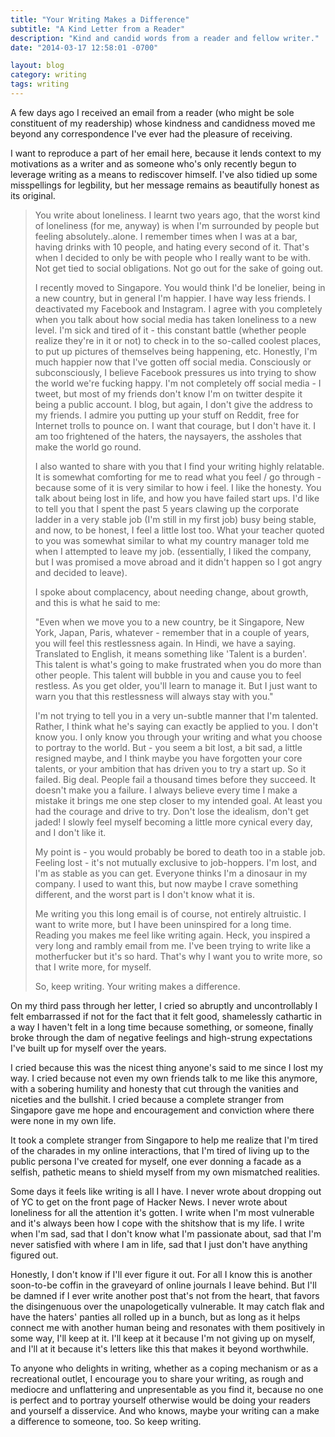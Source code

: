 ```yaml
---
title: "Your Writing Makes a Difference"
subtitle: "A Kind Letter from a Reader"
description: "Kind and candid words from a reader and fellow writer."
date: "2014-03-17 12:58:01 -0700"

layout: blog
category: writing
tags: writing
---
```


A few days ago I received an email from a reader (who might be sole constituent of my readership) whose kindness and candidness moved me beyond any correspondence I've ever had the pleasure of receiving.

I want to reproduce a part of her email here, because it lends context to my motivations as a writer and as someone who's only recently begun to leverage writing as a means to rediscover himself. I've also tidied up some misspellings for legbility, but her message remains as beautifully honest as its original.

> You write about loneliness. I learnt two years ago, that the worst kind of loneliness (for me, anyway) is when I'm surrounded by people but feeling absolutely..alone. I remember times when I was at a bar, having drinks with 10 people, and hating every second of it. That's when I decided to only be with people who I really want to be with. Not get tied to social obligations. Not go out for the sake of going out.
>
> I recently moved to Singapore. You would think I'd be lonelier, being in a new country, but in general I'm happier. I have way less friends. I deactivated my Facebook and Instagram. I agree with you completely when you talk about how social media has taken loneliness to a new level. I'm sick and tired of it - this constant battle (whether people realize they're in it or not) to check in to the so-called coolest places, to put up pictures of themselves being happening, etc. Honestly, I'm much happier now that I've gotten off social media. Consciously or subconsciously, I believe Facebook pressures us into trying to show the world we're fucking happy. I'm not completely off social media - I tweet, but most of my friends don't know I'm on twitter despite it being a public account. I blog, but again, I don't give the address to my friends. I admire you putting up your stuff on Reddit, free for Internet trolls to pounce on. I want that courage, but I don't have it. I am too frightened of the haters, the naysayers, the assholes that make the world go round.
>
> I also wanted to share with you that I find your writing highly relatable. It is somewhat comforting for me to read what you feel / go through - because some of it is very similar to how i feel.  I like the honesty. You talk about being lost in life, and how you have failed start ups. I'd like to tell you that I spent the past 5 years clawing up the corporate ladder in a very stable job (I'm still in my first job) busy being stable, and now, to be honest, I feel a little lost too. What your teacher quoted to you was somewhat similar to what my country manager told me when I attempted to leave my job. (essentially, I liked the company, but I was promised a move abroad and it didn't happen so I got angry and decided to leave).
>
> I spoke about complacency, about needing change, about growth, and this is what he said to me:
>
> "Even when we move you to a new country, be it Singapore, New York, Japan, Paris, whatever - remember that in a couple of years, you will feel this restlessness again. In Hindi, we have a saying. Translated to English, it means something like 'Talent is a burden'. This talent is what's going to make frustrated when you do more than other people. This talent will bubble in you and cause you to feel restless. As you get older, you'll learn to manage it. But I just want to warn you that this restlessness will always stay with you."
>
> I'm not trying to tell you in a very un-subtle manner that I'm talented. Rather, I think what he's saying can exactly be applied to you. I don't know you. I only know you through your writing and what you choose to portray to the world. But - you seem a bit lost, a bit sad, a little resigned maybe, and I think maybe you have forgotten your core talents, or your ambition that has driven you to try a start up. So it failed. Big deal. People fail a thousand times before they succeed. It doesn't make you a failure. I always believe every time I make a mistake it brings me one step closer to my intended goal. At least you had the courage and drive to try. Don't lose the idealism, don't get jaded! I slowly feel myself becoming a little more cynical every day, and I don't like it.
>
> My point is - you would probably be bored to death too in a stable job. Feeling lost - it's not mutually exclusive to job-hoppers. I'm lost, and I'm as stable as you can get. Everyone thinks I'm a dinosaur in my company. I used to want this, but now maybe I crave something different, and the worst part is I don't know what it is.
>
> Me writing you this long email is of course, not entirely altruistic. I want to write more, but I have been uninspired for a long time. Reading you makes me feel like writing again. Heck, you inspired a very long and rambly email from me. I've been trying to write like a motherfucker but it's so hard. That's why I want you to write more, so that I write more, for myself.
>
> So, keep writing. Your writing makes a difference.

On my third pass through her letter, I cried so abruptly and uncontrollably I felt embarrassed if not for the fact that it felt good, shamelessly cathartic in a way I haven't felt in a long time because something, or someone, finally broke through the dam of negative feelings and high-strung expectations I've built up for myself over the years.

I cried because this was the nicest thing anyone's said to me since I lost my way. I cried because not even my own friends talk to me like this anymore, with a sobering humility and honesty that cut through the vanities and niceties and the bullshit. I cried because a complete stranger from Singapore gave me hope and encouragement and conviction where there were none in my own life.

It took a complete stranger from Singapore to help me realize that I'm tired of  the charades in my online interactions, that I'm tired of living up to the public persona I've created for myself, one ever donning a facade as a selfish, pathetic means to shield myself from my own mismatched realities.

Some days it feels like writing is all I have. I never wrote about dropping out of YC to get on the front page of Hacker News. I never wrote about loneliness for all the attention it's gotten. I write when I'm most vulnerable and it's always been how I cope with the shitshow that is my life. I write when I'm sad, sad that I don't know what I'm passionate about, sad that I'm never satisfied with where I am in life, sad that I just don't have anything figured out.

Honestly, I don't know if I'll ever figure it out. For all I know this is another soon-to-be coffin in the graveyard of online journals I leave behind. But I'll be damned if I ever write another post that's not from the heart, that favors the disingenuous over the unapologetically vulnerable. It may catch flak and have the haters' panties all rolled up in a bunch, but as long as it helps connect me with another human being and resonates with them positively in some way, I'll keep at it. I'll keep at it because I'm not giving up on myself, and I'll at it because it's letters like this that makes it beyond worthwhile.

To anyone who delights in writing, whether as a coping mechanism or as a recreational outlet, I encourage you to share your writing, as rough and mediocre and unflattering and unpresentable as you find it, because no one is perfect and to portray yourself otherwise would be doing your readers and yourself a disservice. And who knows, maybe your writing can a make a difference to someone, too. So keep writing.
